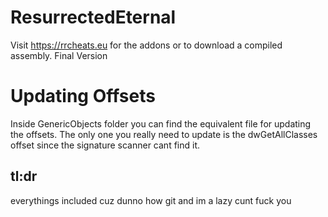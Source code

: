 # ResurrectedEternal
Visit https://rrcheats.eu for the addons or to download a compiled assembly.
Final Version

# Updating Offsets
Inside GenericObjects folder you can find the equivalent file for updating the offsets.
The only one you really need to update is the dwGetAllClasses offset since the signature scanner cant find it.

## tl:dr
everythings included cuz dunno how git and im a lazy cunt
fuck you
